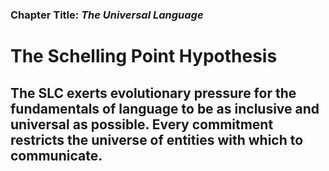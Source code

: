 

### Chapter Title: *The Universal Language*

The Schelling Point Hypothesis
=====

The SLC exerts evolutionary pressure for the fundamentals of language to be as inclusive and universal as possible. Every commitment restricts the universe of entities with which to communicate.
-----

